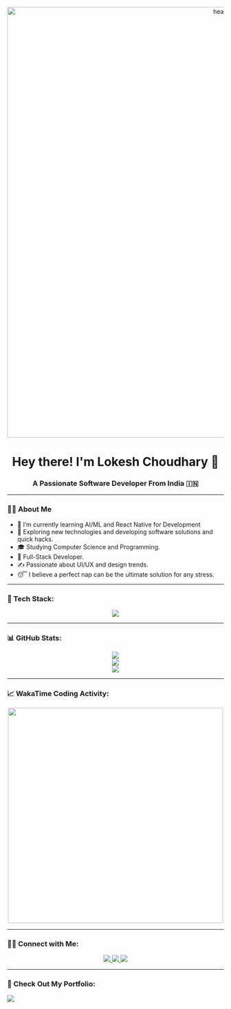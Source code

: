<p align="center">
  <img width="1000" alt="header_1" src="https://github.com/user-attachments/assets/b582f17d-b805-4bb5-8fca-df871b88e470">
</p>

<h1 align="center">Hey there! I'm Lokesh Choudhary 👋</h1>
<h3 align="center">A Passionate Software Developer From India 🇮🇳</h3>

---


### 👨‍💻 About Me 
- 🔫 I’m currently learning AI/ML and React Native for Development
- 🤔 Exploring new technologies and developing software solutions and quick hacks.
- 🎓 Studying Computer Science and Programming.
- 💼 Full-Stack Developer.
- ✍️ Passionate about UI/UX and design trends.
- 😴 I believe a perfect nap can be the ultimate solution for any stress. 

---

### 🚀 Tech Stack:

<p align="center">
  <img src="https://skillicons.dev/icons?i=typescript,javascript,react,redux,aws,nodejs,express,mongodb,postgresql,git,prisma,vercel,netlify,html,css,tailwind,bootstrap,mui,postman,firebase,cloudflare,docker,kubernetes,bitbucket,c,cpp,nextjs,linux,jest,kafka,ai,github,cypress,deno,bitbucket,codepen,vscode,supabase,redis"/>
</p>

---

### 📊 GitHub Stats:
<div align="center">
  <img src="https://github-readme-stats.vercel.app/api?username=lokeshchoudharyprogrammer&theme=vue-dark&show_icons=true&hide_border=true&count_private=true"/>
  <br>
  <img src="https://github-readme-streak-stats.herokuapp.com/?user=lokeshchoudharyprogrammer&theme=vue-dark&hide_border=true"/>
  <br>
  <img src="https://github-profile-trophy.vercel.app/?username=lokeshchoudharyprogrammer&theme=darkhub"/>
</div>

---

### 📈 WakaTime Coding Activity:
<p align="center">
  <img src="https://wakatime.com/share/@lokeshchoudhary/c1f4184c-1599-46f0-bb47-b22da0068da6.svg" width="500"/>
</p>

---

### 🤝🏻 Connect with Me:
<p align="center">
  <a href="https://twitter.com/lokesh2026" target="_blank" rel="noopener noreferrer">
    <img src="https://img.shields.io/badge/Twitter-%231DA1F2.svg?style=for-the-badge&logo=twitter&logoColor=white"/>
  </a>
  <a href="https://www.linkedin.com/in/lokeshchoudharyprogrammer/" target="_blank" rel="noopener noreferrer">
    <img src="https://img.shields.io/badge/LinkedIn-%230077B5.svg?style=for-the-badge&logo=linkedin&logoColor=white"/>
  </a>
  <a href="https://peerlist.io/lokeshchoudhary" target="_blank" rel="noopener noreferrer">
    <img src="https://img.shields.io/badge/Peerlist-%231DA1F2.svg?style=for-the-badge&logo=peerlist&logoColor=white"/>
  </a>
</p>

---

### 🌟 Check Out My Portfolio:
<a href="https://www.lokeshdev.in/" target="_blank">
  <img src="https://img.shields.io/badge/Portfolio-%23000000.svg?style=for-the-badge&logo=vercel&logoColor=white"/>
</a>
